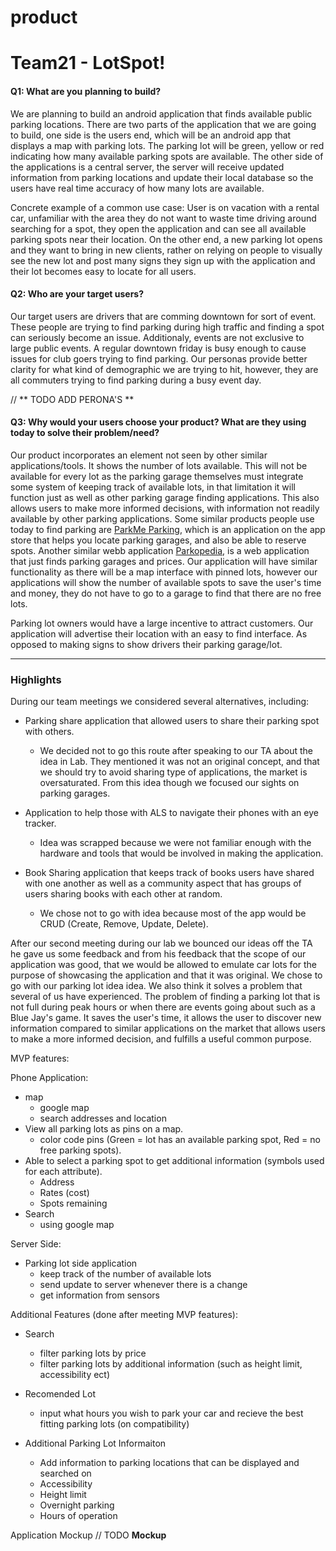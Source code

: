 # product

# Team21 - LotSpot!

#### Q1: What are you planning to build?

We are planning to build an android application that finds available public parking locations. There are two parts of the application that we are going to build, one side is the users
end, which will be an android app that displays a map with parking lots. The parking lot will be green, yellow or red indicating how many available parking spots are available.
The other side of the applications is a central server, the server will receive updated information from parking locations and update their local database so the users have 
real time accuracy of how many lots are available.

Concrete example of a common use case: User is on vacation with a rental car, unfamiliar with the area they do not want to waste time driving around searching for a spot,
they open the application and can see all available parking spots near their location.
On the other end, a new parking lot opens and they want to bring in new clients, rather on relying on people to visually see the new lot and post many signs they sign up with
the application and their lot becomes easy to locate for all users.



#### Q2: Who are your target users?

Our target users are drivers that are comming downtown for sort of event. These people are trying to find parking during high traffic and finding a spot can seriously 
become an issue. Additionaly, events are not exclusive to large public events. A regular downtown friday is busy enough to cause issues for club goers trying to find parking.
Our personas provide better clarity for what kind of demographic we are trying to hit, however, they are all commuters trying to find parking during a busy event day.

// ** TODO ADD PERONA'S **

#### Q3: Why would your users choose your product? What are they using today to solve their problem/need?

Our product incorporates an element not seen by other similar applications/tools. It shows the number of lots available. This will not be available for every lot as 
the parking garage themselves must integrate some system of keeping track of available lots, in that limitation it will function just as well as other parking garage
finding applications. This also allows users to make more informed decisions, with information not readily available by other parking applications.
Some similar products people use today to find parking are [ParkMe Parking](https://itunes.apple.com/ca/app/parkme-parking/id417605484?mt=8), 
which is an application on the app store that helps you locate parking garages, and also be able to reserve spots. Another similar webb application [Parkopedia](http://en.parkopedia.ca/parking/locations/toronto_on_canada_dpz83dffmxp/?arriving=201702061230&leaving=201702061430),
is a web application that just finds parking garages and prices. Our application will have similar functionality as there will be a map interface with pinned lots, however
our applications will show the number of available spots to save the user's time and money, they do not have to go to a garage to find that there are no free lots.

Parking lot owners would have a large incentive to attract customers. Our application will advertise their location with an easy to find interface. As opposed to making signs
to show drivers their parking garage/lot. 

----

### Highlights

During our team meetings we considered several alternatives, including:

- Parking share application that allowed users to share their parking spot with others.
	- We decided not to go this route after speaking to our TA about the idea in Lab. They mentioned it was not an original concept, and that we should try to avoid sharing type of applications, the market is oversaturated. From this idea though we focused our sights on parking garages.

- Application to help those with ALS to navigate their phones with an eye tracker.
	- Idea was scrapped because we were not familiar enough with the hardware and tools that would be involved in making the application.

- Book Sharing application that keeps track of books users have shared with one another as well as a community aspect that has groups of users sharing books with each other at random.
	- We chose not to go with idea because most of the app would be CRUD (Create, Remove, Update, Delete).

After our second meeting during our lab we bounced our ideas off the TA he gave us some feedback and from his feedback that the scope of our application was good, that we would be
allowed to emulate car lots for the purpose of showcasing the application and that it was original. We chose to go with our parking lot idea idea. We also think it solves a
problem that several of us have experienced. The problem of finding a parking lot that is not full during peak hours or when there are events going about such as a Blue Jay's game.
It saves the user's time, it allows the user to discover new information compared to similar applications on the market that allows users to make a more informed decision, 
and fulfills a useful common purpose.

MVP features:

Phone Application:

- map
	- google map
	- search addresses and location
- View all parking lots as pins on a map.
	- color code pins (Green = lot has an available parking spot, Red = no free parking spots).
- Able to select a parking spot to get additional information (symbols used for each attribute).
	- Address
	- Rates (cost)
	- Spots remaining
- Search
	- using google map

Server Side:

- Parking lot side application
	- keep track of the number of available lots
	- send update to server whenever there is a change
	- get information from sensors


Additional Features (done after meeting MVP features):

- Search
	- filter parking lots by price
	- filter parking lots by additional information (such as height limit, accessibility ect)

- Recomended Lot
	- input what hours you wish to park your car and recieve the best fitting parking lots (on compatibility)

- Additional Parking Lot Informaiton
	- Add information to parking locations that can be displayed and searched on
	- Accessibility
	- Height limit
	- Overnight parking
	- Hours of operation


Application Mockup
// TODO **Mockup**



